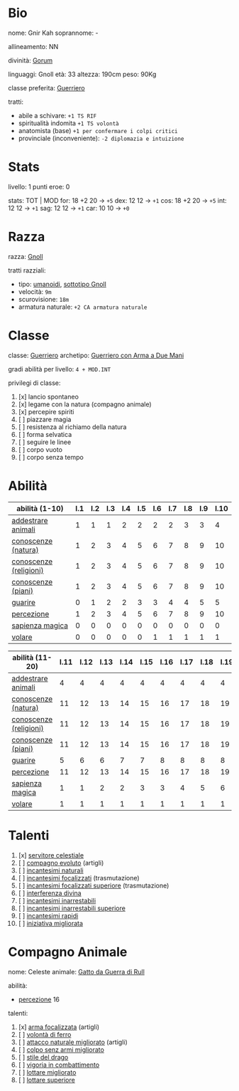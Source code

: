 # Bio

nome: Gnir Kah
soprannome: -

allineamento: NN

divinità: [Gorum](https://golarion.altervista.org/wiki/Gorum)

linguaggi: Gnoll
età: 33
altezza: 190cm
peso: 90Kg

classe preferita: [Guerriero](https://golarion.altervista.org/wiki/Guerriero)

tratti:
 - abile a schivare: `+1 TS RIF`
 - spiritualità indomita `+1 TS volontà`
 - anatomista (base) `+1 per confermare i colpi critici`
 - provinciale (inconveniente): `-2 diplomazia e intuizione`

# Stats

livello: 1
punti eroe: 0

stats:       TOT | MOD
for: 18 +2   20 -> `+5`
dex: 12      12 -> `+1`
cos: 18 +2   20 -> `+5`
int: 12      12 -> `+1`
sag: 12      12 -> `+1`
car: 10      10 -> `+0`

# Razza

razza: [Gnoll](https://golarion.altervista.org/wiki/Razze/Gnoll)

tratti razziali:
 - tipo: [umanoidi](https://golarion.altervista.org/wiki/Tipo_Umanoide), [sottotipo Gnoll](https://golarion.altervista.org/wiki/Sottotipo_Gnoll)
 - velocità: `9m`
 - scurovisione: `18m`
 - armatura naturale: `+2 CA armatura naturale`

# Classe

classe: [Guerriero](https://golarion.altervista.org/wiki/Guerriero)
archetipo: [Guerriero con Arma a Due Mani](https://golarion.altervista.org/wiki/Druido/Archetipi#Saggio_del_Menhir)

gradi abilità per livello: `4 + MOD.INT`

privilegi di classe:
1)   [x] lancio spontaneo
1)   [x] legame con la natura (compagno animale)
1)   [x] percepire spiriti
2)   [ ] piazzare magia
4)   [ ] resistenza al richiamo della natura
4)   [ ] forma selvatica
9)   [ ] seguire le linee
13)  [ ] corpo vuoto
15)  [ ] corpo senza tempo

# Abilità

| abilità (1-10)                                                                | l.1 | l.2 | l.3 | l.4 | l.5 | l.6 | l.7 | l.8 | l.9 | l.10 |
| ----------------------------------------------------------------------------- | --- | --- | --- | --- | --- | --- | --- | --- | --- | ---- |
| [addestrare animali](https://golarion.altervista.org/wiki/Addestrare_Animali) | 1   | 1   | 1   | 2   | 2   | 2   | 2   | 3   | 3   | 4    |
| [conoscenze (natura)](https://golarion.altervista.org/wiki/Conoscenze)        | 1   | 2   | 3   | 4   | 5   | 6   | 7   | 8   | 9   | 10   |
| [conoscenze (religioni)](https://golarion.altervista.org/wiki/Conoscenze)     | 1   | 2   | 3   | 4   | 5   | 6   | 7   | 8   | 9   | 10   |
| [conoscenze (piani)](https://golarion.altervista.org/wiki/Conoscenze)         | 1   | 2   | 3   | 4   | 5   | 6   | 7   | 8   | 9   | 10   |
| [guarire](https://golarion.altervista.org/wiki/Guarire)                       | 0   | 1   | 2   | 2   | 3   | 3   | 4   | 4   | 5   | 5    |
| [percezione](https://golarion.altervista.org/wiki/Percezione)                 | 1   | 2   | 3   | 4   | 5   | 6   | 7   | 8   | 9   | 10   |
| [sapienza magica](https://golarion.altervista.org/wiki/Sapienza_Magica)       | 0   | 0   | 0   | 0   | 0   | 0   | 0   | 0   | 0   | 0    |
| [volare](https://golarion.altervista.org/wiki/Volare)                         | 0   | 0   | 0   | 0   | 0   | 1   | 1   | 1   | 1   | 1    |

| abilità (11-20)                                                               | l.11 | l.12 | l.13 | l.14 | l.15 | l.16 | l.17 | l.18 | l.19 | l.20 |
| ----------------------------------------------------------------------------- | ---- | ---- | ---- | ---- | ---- | ---- | ---- | ---- | ---- | ---- |
| [addestrare animali](https://golarion.altervista.org/wiki/Addestrare_Animali) | 4    | 4    | 4    | 4    | 4    | 4    | 4    | 4    | 4    | 4    |
| [conoscenze (natura)](https://golarion.altervista.org/wiki/Conoscenze)        | 11   | 12   | 13   | 14   | 15   | 16   | 17   | 18   | 19   | 20   |
| [conoscenze (religioni)](https://golarion.altervista.org/wiki/Conoscenze)     | 11   | 12   | 13   | 14   | 15   | 16   | 17   | 18   | 19   | 20   |
| [conoscenze (piani)](https://golarion.altervista.org/wiki/Conoscenze)         | 11   | 12   | 13   | 14   | 15   | 16   | 17   | 18   | 19   | 20   |
| [guarire](https://golarion.altervista.org/wiki/Guarire)                       | 5    | 6    | 6    | 7    | 7    | 8    | 8    | 8    | 8    | 8    |
| [percezione](https://golarion.altervista.org/wiki/Percezione)                 | 11   | 12   | 13   | 14   | 15   | 16   | 17   | 18   | 19   | 20   |
| [sapienza magica](https://golarion.altervista.org/wiki/Sapienza_Magica)       | 1    | 1    | 2    | 2    | 3    | 3    | 4    | 5    | 6    | 7    |
| [volare](https://golarion.altervista.org/wiki/Volare)                         | 1    | 1    | 1    | 1    | 1    | 1    | 1    | 1    | 1    | 1    |

# Talenti

1)   [x] [servitore celestiale](https://golarion.altervista.org/wiki/Servitore_Celestiale)
3)   [ ] [compagno evoluto](https://golarion.altervista.org/wiki/Compagno_Evoluto) (artigli)
5)   [ ] [incantesimi naturali](https://golarion.altervista.org/wiki/Incantesimi_Naturali)
7)   [ ] [incantesimi focalizzati](https://golarion.altervista.org/wiki/Incantesimi_Focalizzati) (trasmutazione)
9)   [ ] [incantesimi focalizzati superiore](https://golarion.altervista.org/wiki/Incantesimi_Focalizzati_Superiore) (trasmutazione)
11)  [ ] [interferenza divina](https://golarion.altervista.org/wiki/Interferenza_Divina)
13)  [ ] [incantesimi inarrestabili](https://golarion.altervista.org/wiki/Incantesimi_Inarrestabili)
15)  [ ] [incantesimi inarrestabili superiore](https://golarion.altervista.org/wiki/Incantesimi_Inarrestabili_Superiore)
17)  [ ] [incantesimi rapidi](https://golarion.altervista.org/wiki/Incantesimi_Rapidi)
19)  [ ] [iniziativa migliorata](https://golarion.altervista.org/wiki/Iniziativa_Migliorata)

# Compagno Animale

nome: Celeste
animale: [Gatto da Guerra di Rull](https://golarion.altervista.org/wiki/Druido/Compagni_Animali#Gatto_da_Guerra_di_Rull)

abilità:
 - [percezione](https://golarion.altervista.org/wiki/Percezione) 16

talenti:
1)   [x] [arma focalizzata](https://golarion.altervista.org/wiki/Arma_Focalizzata) (artigli)
2)   [ ] [volontà di ferro](https://golarion.altervista.org/wiki/Volont%C3%A0_di_Ferro)
5)   [ ] [attacco naturale migliorato](https://golarion.altervista.org/wiki/Attacco_Naturale_Migliorato) (artigli)
8)   [ ] [colpo senz armi migliorato](https://golarion.altervista.org/wiki/Colpo_Senz%27Armi_Migliorato)
10)  [ ] [stile del drago](https://golarion.altervista.org/wiki/Stile_del_Drago)
13)  [ ] [vigoria in combattimento](https://golarion.altervista.org/wiki/Vigoria_in_Combattimento)
16)  [ ] [lottare migliorato](https://golarion.altervista.org/wiki/Lottare_Migliorato)
18)  [ ] [lottare superiore](https://golarion.altervista.org/wiki/Lottare_Superiore)

